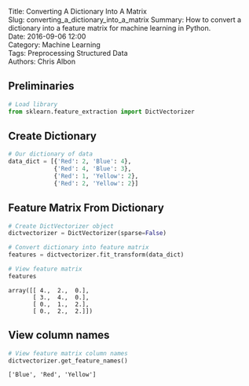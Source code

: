 Title: Converting A Dictionary Into A Matrix  
Slug: converting_a_dictionary_into_a_matrix 
Summary: How to convert a dictionary into a feature matrix for machine learning in Python.   
Date: 2016-09-06 12:00  
Category: Machine Learning  
Tags: Preprocessing Structured Data  
Authors: Chris Albon

## Preliminaries


```python
# Load library
from sklearn.feature_extraction import DictVectorizer
```

## Create Dictionary


```python
# Our dictionary of data
data_dict = [{'Red': 2, 'Blue': 4},
             {'Red': 4, 'Blue': 3},
             {'Red': 1, 'Yellow': 2},
             {'Red': 2, 'Yellow': 2}]
```

## Feature Matrix From Dictionary


```python
# Create DictVectorizer object
dictvectorizer = DictVectorizer(sparse=False)

# Convert dictionary into feature matrix
features = dictvectorizer.fit_transform(data_dict)

# View feature matrix
features
```




    array([[ 4.,  2.,  0.],
           [ 3.,  4.,  0.],
           [ 0.,  1.,  2.],
           [ 0.,  2.,  2.]])



## View column names


```python
# View feature matrix column names
dictvectorizer.get_feature_names()
```




    ['Blue', 'Red', 'Yellow']


